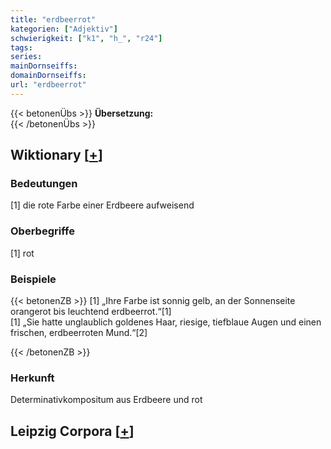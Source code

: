 ```yaml
---
title: "erdbeerrot"
kategorien: ["Adjektiv"]
schwierigkeit: ["k1", "h_", "r24"]
tags:
series:
mainDornseiffs:
domainDornseiffs:
url: "erdbeerrot"
---
```


{{< betonenÜbs >}}
**Übersetzung:**  
{{< /betonenÜbs >}}

## Wiktionary [[+](https://de.wiktionary.org/wiki/erdbeerrot)]

### Bedeutungen
[1] die rote Farbe einer Erdbeere aufweisend  

### Oberbegriffe
[1] rot  

### Beispiele
{{< betonenZB >}}
[1] „Ihre Farbe ist sonnig gelb, an der Sonnenseite orangerot bis leuchtend erdbeerrot.“[1]  
[1] „Sie hatte unglaublich goldenes Haar, riesige, tiefblaue Augen und einen frischen, erdbeerroten Mund.“[2]  

{{< /betonenZB >}}
### Herkunft
Determinativkompositum aus Erdbeere und rot  


## Leipzig Corpora [[+](https://corpora.uni-leipzig.de/en/res?word=erdbeerrot&corpusId=deu_newscrawl-public_2018)]

